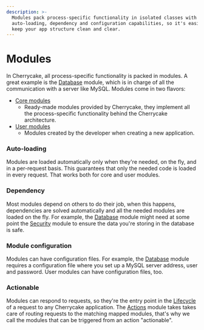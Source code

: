 ```yaml
---
description: >-
  Modules pack process-specific functionality in isolated classes with
  auto-loading, dependency and configuration capabilities, so it's easier to
  keep your app structure clean and clear.
---
```


# Modules

In Cherrycake, all process-specific functionality is packed in modules. A great example is the [Database](../reference/core-modules/database.md) module, which is in charge of all the communication with a server like MySQL. Modules come in two flavors:

* [Core modules](../reference/core-modules/)
  * Ready-made modules provided by Cherrycake, they implement all the process-specific functionality behind the Cherrycake architecture.
* [User modules](../guide/user-modules.md)
  * Modules created by the developer when creating a new application.

### Auto-loading

Modules are loaded automatically only when they're needed, on the fly, and in a per-request basis. This guarantees that only the needed code is loaded in every request. That works both for core and user modules.

### Dependency

Most modules depend on others to do their job, when this happens, dependencies are solved automatically and all the needed modules are loaded on the fly. For example, the [Database](../reference/core-modules/database.md) module might need at some point the [Security](security.md) module to ensure the data you're storing in the database is safe.

### Module configuration

Modules can have configuration files. For example, the [Database](../reference/core-modules/database.md) module requires a configuration file where you set up a MySQL server address, user and password. User modules can have configuration files, too.

### Actionable

Modules can respond to requests, so they're the entry point in the [Lifecycle](lifecycle/) of a request to any Cherrycake application. The [Actions](../reference/core-modules/actions/) module takes takes care of routing requests to the matching mapped modules, that's why we call the modules that can be triggered from an action "actionable".

